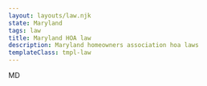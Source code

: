 ```yaml
---
layout: layouts/law.njk
state: Maryland
tags: law
title: Maryland HOA law
description: Maryland homeowners association hoa laws
templateClass: tmpl-law
---
```


MD